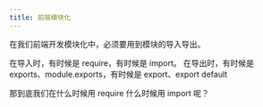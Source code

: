 ```yaml
---
title: 前端模块化
---
```


在我们前端开发模块化中，必须要用到模块的导入导出。

在导入时，有时候是 require，有时候是 import。
在导出时，有时候是 exports、module.exports，有时候是 export、export default

那到底我们在什么时候用 require 什么时候用 import 呢？
